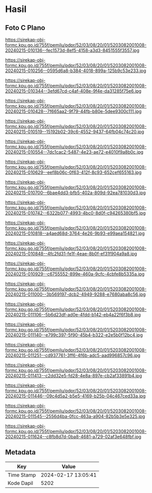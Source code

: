 # Hasil

## Foto C Plano

https://sirekap-obj-formc.kpu.go.id/755f/pemilu/pdpr/52/03/08/20/01/5203082001008-20240215-010136--fec1573d-8ef5-4158-a3d3-8451555f3557.jpg

https://sirekap-obj-formc.kpu.go.id/755f/pemilu/pdpr/52/03/08/20/01/5203082001008-20240215-010256--0595d6a8-b384-4018-899a-125b9c53e233.jpg

https://sirekap-obj-formc.kpu.go.id/755f/pemilu/pdpr/52/03/08/20/01/5203082001008-20240215-010344--3efd67cd-c4af-408e-9f4e-da31285f75e6.jpg

https://sirekap-obj-formc.kpu.go.id/755f/pemilu/pdpr/52/03/08/20/01/5203082001008-20240215-010428--7f665aa2-9f79-44fb-b80e-5dee9300c111.jpg

https://sirekap-obj-formc.kpu.go.id/755f/pemilu/pdpr/52/03/08/20/01/5203082001008-20240215-010519--15192b02-39c6-4552-9437-64fb04c74c20.jpg

https://sirekap-obj-formc.kpu.go.id/755f/pemilu/pdpr/52/03/08/20/01/5203082001008-20240215-010554--7dc1cac2-5487-4e23-ae72-e4010f9a8b0c.jpg

https://sirekap-obj-formc.kpu.go.id/755f/pemilu/pdpr/52/03/08/20/01/5203082001008-20240215-010629--eef8b06c-0f63-412f-8c93-652cef655163.jpg

https://sirekap-obj-formc.kpu.go.id/755f/pemilu/pdpr/52/03/08/20/01/5203082001008-20240215-010700--6bae4dd3-bfb5-402a-809d-92ea781030d3.jpg

https://sirekap-obj-formc.kpu.go.id/755f/pemilu/pdpr/52/03/08/20/01/5203082001008-20240215-010742--6322b077-4993-4bc0-8d0f-c94265380bf5.jpg

https://sirekap-obj-formc.kpu.go.id/755f/pemilu/pdpr/52/03/08/20/01/5203082001008-20240215-010818--a4aed68d-3764-4e26-9b93-e99aea154821.jpg

https://sirekap-obj-formc.kpu.go.id/755f/pemilu/pdpr/52/03/08/20/01/5203082001008-20240215-010848--4fc2fd31-fe1f-4eae-8b0f-ef31f904a9a8.jpg

https://sirekap-obj-formc.kpu.go.id/755f/pemilu/pdpr/52/03/08/20/01/5203082001008-20240215-010929--c6755552-899e-460a-9cfc-4cbfe8b5335a.jpg

https://sirekap-obj-formc.kpu.go.id/755f/pemilu/pdpr/52/03/08/20/01/5203082001008-20240215-011000--3b569197-dcb2-4949-9288-e7680aba8c56.jpg

https://sirekap-obj-formc.kpu.go.id/755f/pemilu/pdpr/52/03/08/20/01/5203082001008-20240215-011106--5b6d23df-ad0e-4fdd-b142-eb4a22f6f3b8.jpg

https://sirekap-obj-formc.kpu.go.id/755f/pemilu/pdpr/52/03/08/20/01/5203082001008-20240215-011140--e799c397-5f90-45b4-b322-e2e5b0f12bc4.jpg

https://sirekap-obj-formc.kpu.go.id/755f/pemilu/pdpr/52/03/08/20/01/5203082001008-20240215-011251--cd937761-3ff6-4f6b-adc5-aad996857c96.jpg

https://sirekap-obj-formc.kpu.go.id/755f/pemilu/pdpr/52/03/08/20/01/5203082001008-20240215-011413--c2dd32e5-fd28-4e8a-897e-cb2af33891b4.jpg

https://sirekap-obj-formc.kpu.go.id/755f/pemilu/pdpr/52/03/08/20/01/5203082001008-20240215-011446--09c4d5a2-b5e5-4169-b25b-04c467ced33a.jpg

https://sirekap-obj-formc.kpu.go.id/755f/pemilu/pdpr/52/03/08/20/01/5203082001008-20240215-011545--2556d4ba-0fcc-463a-a904-82b5b3e5e325.jpg

https://sirekap-obj-formc.kpu.go.id/755f/pemilu/pdpr/52/03/08/20/01/5203082001008-20240215-011624--c8fb8d7d-0ba8-4681-a729-02af3e648fbf.jpg


## Metadata

| Key        | Value               |
| ---------- | ------------------- |
| Time Stamp | 2024-02-17 13:05:41 |
| Kode Dapil | 5202                |



